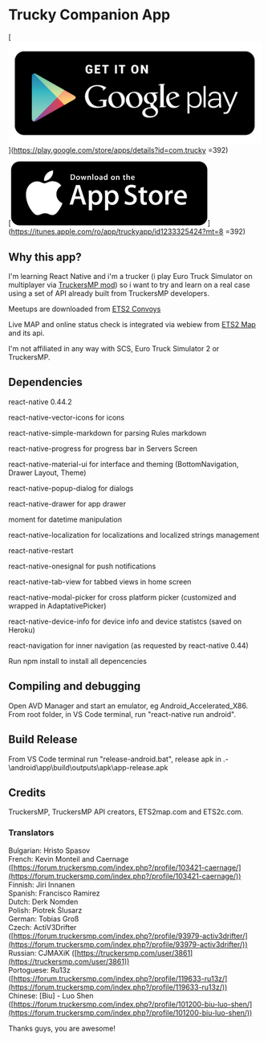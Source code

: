 # Trucky Companion App

[![Get it on Google Play](/site/assets/googleplay.png)](https://play.google.com/store/apps/details?id=com.trucky =392)

[![Get it on App Store](/site/assets/appstore.png)](https://itunes.apple.com/ro/app/truckyapp/id1233325424?mt=8 =392)

## Why this app?

I'm learning React Native and i'm a trucker (i play Euro Truck Simulator on multiplayer via [TruckersMP mod](https://truckersmp.com/)) so i want to try and learn on a real case using a set of API already built from TruckersMP developers.

Meetups are downloaded from [ETS2 Convoys](http://ets2c.com)

Live MAP and online status check is integrated via webiew from [ETS2 Map](http://ETS2map.com) and its api.

I'm not affiliated in any way with SCS, Euro Truck Simulator 2 or TruckersMP.

## Dependencies

react-native 0.44.2

react-native-vector-icons for icons

react-native-simple-markdown for parsing Rules markdown

react-native-progress for progress bar in Servers Screen

react-native-material-ui for interface and theming (BottomNavigation, Drawer Layout, Theme)

react-native-popup-dialog for dialogs

react-native-drawer for app drawer

moment for datetime manipulation

react-native-localization for localizations and localized strings management

react-native-restart

react-native-onesignal for push notifications

react-native-tab-view for tabbed views in home screen

react-native-modal-picker for cross platform picker (customized and wrapped in AdaptativePicker)

react-native-device-info for device info and device statistcs (saved on Heroku)

react-navigation for inner navigation (as requested by react-native 0.44)

Run npm install to install all depencencies

## Compiling and debugging
Open AVD Manager and start an emulator, eg Android_Accelerated_X86. From root folder, in VS Code terminal, run "react-native run android".

## Build Release
From VS Code terminal run "release-android.bat", release apk in .-\android\app\build\outputs\apk\app-release.apk

## Credits
TruckersMP, TruckersMP API creators, ETS2map.com and ETS2c.com.

### Translators
Bulgarian: Hristo Spasov<br/>
French: Kevin Monteil and Caernage ([https://forum.truckersmp.com/index.php?/profile/103421-caernage/](https://forum.truckersmp.com/index.php?/profile/103421-caernage/))<br/>
Finnish: Jiri Innanen<br/>
Spanish: Francisco Ramirez<br/>
Dutch: Derk Nomden<br/>
Polish: Piotrek Ślusarz<br/>
German: Tobias Groß<br/>
Czech: ActiV3Drifter ([https://forum.truckersmp.com/index.php?/profile/93979-activ3drifter/](https://forum.truckersmp.com/index.php?/profile/93979-activ3drifter/))<br/>
Russian: CJMAXiK ([https://truckersmp.com/user/3861](https://truckersmp.com/user/3861))<br/>
Portoguese: Ru13z ([https://forum.truckersmp.com/index.php?/profile/119633-ru13z/](https://forum.truckersmp.com/index.php?/profile/119633-ru13z/))<br/>
Chinese: [Biu] - Luo Shen ([https://forum.truckersmp.com/index.php?/profile/101200-biu-luo-shen/](https://forum.truckersmp.com/index.php?/profile/101200-biu-luo-shen/))<br/>

Thanks guys, you are awesome!
